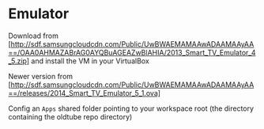 # Emulator
Download from [http://sdf.samsungcloudcdn.com/Public/UwBWAEMAMAAwADAAMAAyAA==/OAA0AHMAZABrAG0AYQBuAGEAZwBlAHIA/2013_Smart_TV_Emulator_4_5.zip] and install the VM in your VirtualBox

Newer version from [http://sdf.samsungcloudcdn.com/Public/UwBWAEMAMAAwADAAMAAyAA==/releases/2014_Smart_TV_Emulator_5_1.ova] 
 
Config an `Apps` shared folder pointing to your workspace root (the directory containing the oldtube repo directory) 